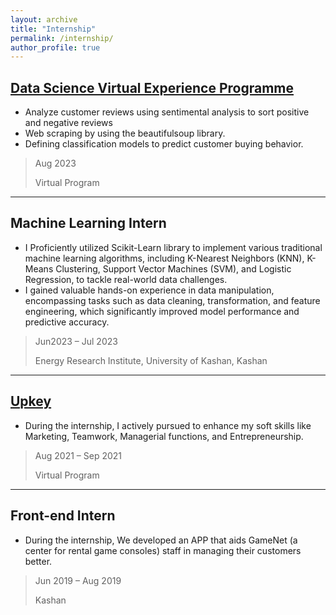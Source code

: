 ```yaml
---
layout: archive
title: "Internship"
permalink: /internship/
author_profile: true
---
```



## [Data Science Virtual Experience Programme](https://drive.google.com/file/d/1EwAnJL6aCksZyZEfkkHkDRcdhZj7ogyi/view)

- Analyze customer reviews using sentimental analysis to sort positive and negative reviews
- Web scraping by using the beautifulsoup library.
- Defining classification models to predict customer buying behavior.
> Aug 2023
>
> Virtual Program

***********************

## Machine Learning Intern
- I Proficiently utilized Scikit-Learn library to implement various traditional machine learning algorithms,
including K-Nearest Neighbors (KNN), K-Means Clustering, Support Vector Machines (SVM), and Logistic
Regression, to tackle real-world data challenges.
- I gained valuable hands-on experience in data manipulation, encompassing tasks such as data cleaning,
transformation, and feature engineering, which significantly improved model performance and predictive
accuracy.
> Jun2023 – Jul 2023
>
> Energy Research Institute, University of Kashan, Kashan
****************


## [Upkey](https://drive.google.com/file/d/1-XOX1dySZ4QR7vfi11Hxo2gkxduBvVsX/view?usp=sharing)
- During the internship, I actively pursued to enhance my soft skills like Marketing, Teamwork, Managerial
functions, and Entrepreneurship.
>Aug 2021 – Sep 2021
>
> Virtual Program



____

## Front-end Intern
- During the internship, We developed an APP that aids GameNet (a center for rental game consoles) staff in
managing their customers better.
> Jun 2019 – Aug 2019
>
> Kashan